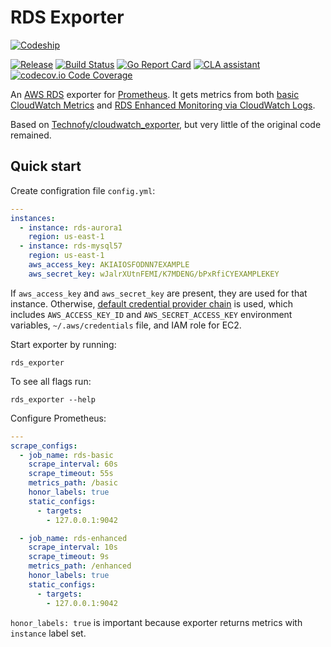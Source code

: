# RDS Exporter

[![Codeship](https://app.codeship.com/projects/49ac2570-c7e6-0137-d88e-66f7c07c21b5/status?branch=master)](https://app.codeship.com/projects/367433)

[![Release](https://img.shields.io/github/release/percona/rds_exporter.svg?style=flat)](https://github.com/percona/rds_exporter/releases/latest)
[![Build Status](https://travis-ci.org/percona/rds_exporter.svg)](https://travis-ci.org/percona/rds_exporter)
[![Go Report Card](https://goreportcard.com/badge/github.com/percona/rds_exporter)](https://goreportcard.com/report/github.com/percona/rds_exporter)
[![CLA assistant](https://cla-assistant.percona.com/readme/badge/percona/rds_exporter)](https://cla-assistant.percona.com/percona/rds_exporter)
[![codecov.io Code Coverage](https://img.shields.io/codecov/c/github/percona/rds_exporter.svg?maxAge=2592000)](https://codecov.io/github/percona/rds_exporter?branch=master)

An [AWS RDS](https://aws.amazon.com/ru/rds/) exporter for [Prometheus](https://github.com/prometheus/prometheus).
It gets metrics from both [basic CloudWatch Metrics](https://docs.aws.amazon.com/AmazonRDS/latest/UserGuide/MonitoringOverview.html)
and [RDS Enhanced Monitoring via CloudWatch Logs](https://docs.aws.amazon.com/AmazonRDS/latest/UserGuide/USER_Monitoring.OS.html).

Based on [Technofy/cloudwatch_exporter](https://github.com/Technofy/cloudwatch_exporter),
but very little of the original code remained.

## Quick start

Create configration file `config.yml`:

```yaml
---
instances:
  - instance: rds-aurora1
    region: us-east-1
  - instance: rds-mysql57
    region: us-east-1
    aws_access_key: AKIAIOSFODNN7EXAMPLE
    aws_secret_key: wJalrXUtnFEMI/K7MDENG/bPxRfiCYEXAMPLEKEY
```

If `aws_access_key` and `aws_secret_key` are present, they are used for that instance.
Otherwise, [default credential provider chain](https://docs.aws.amazon.com/sdk-for-go/v1/developer-guide/configuring-sdk.html#specifying-credentials)
is used, which includes `AWS_ACCESS_KEY_ID` and `AWS_SECRET_ACCESS_KEY` environment variables, `~/.aws/credentials` file,
and IAM role for EC2.


Start exporter by running:
```
rds_exporter
```

To see all flags run:
```
rds_exporter --help
```

Configure Prometheus:

```yaml
---
scrape_configs:
  - job_name: rds-basic
    scrape_interval: 60s
    scrape_timeout: 55s
    metrics_path: /basic
    honor_labels: true
    static_configs:
      - targets:
        - 127.0.0.1:9042

  - job_name: rds-enhanced
    scrape_interval: 10s
    scrape_timeout: 9s
    metrics_path: /enhanced
    honor_labels: true
    static_configs:
      - targets:
        - 127.0.0.1:9042
```

`honor_labels: true` is important because exporter returns metrics with `instance` label set.
